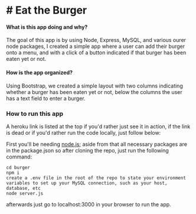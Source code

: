 # # Eat the Burger

#### What is this app doing and why?
The goal of this app is by using Node, Express, MySQL, and various ourer node packages, I created a simple app where a user can add their burger onto a menu, and with a click of a button indicated if that burger has been eaten yet or not.

#### How is the app organized?
Using Bootstrap, we created a simple layout with two columns indicating whether a burger has been eaten yet or not, below the columns the user has a text field to enter a burger.

### How to run this app
A heroku link is listed at the top if you'd rather just see it in action, if the link is dead or if you'd rather run the code locally, just follow below:

First you'll be needing [node.js](https://nodejs.org/en/download/); aside from that all necessary packages are in the package.json so after cloning the repo, just run the following command:
```
cd burger
npm i
create a .env file in the root of the repo to state your environment variables to set up your MySQL connection, such as your host, database, etc
node server.js
```
afterwards just go to localhost:3000 in your browser to run the app.
